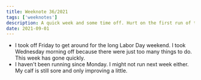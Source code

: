 ```yaml
---
title: Weeknote 36/2021
tags: ['weeknotes']
description: A quick week and some time off. Hurt on the first run of the week and haven't run since. 
date: 2021-09-01
---
```

- I took off Friday to get around for the long Labor Day weekend. I took Wednesday morning off because there were just too many things to do. This week has gone quickly. 
- I haven't been running since Monday. I might not run next week either. My calf is still sore and only improving a little. 